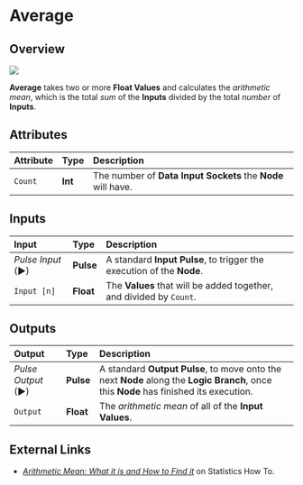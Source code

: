 # Average

## Overview

![](../../.gitbook/assets/node-average.png)

**Average** takes two or more **Float Values** and calculates the _arithmetic mean_, which is the total _sum_ of the **Inputs** divided by the total _number_ of **Inputs**.

## Attributes

| Attribute | Type | Description |
| :--- | :--- | :--- |
| `Count` | **Int** | The number of **Data Input Sockets** the **Node** will have. |

## Inputs

| Input | Type | Description |
| :--- | :--- | :--- |
| _Pulse Input_ \(►\) | **Pulse** | A standard **Input Pulse**, to trigger the execution of the **Node**. |
| `Input [n]` | **Float** | The **Values** that will be added together, and divided by `Count`. |

## Outputs

| Output | Type | Description |
| :--- | :--- | :--- |
| _Pulse Output_ \(►\) | **Pulse** | A standard **Output Pulse**, to move onto the next **Node** along the **Logic Branch**, once this **Node** has finished its execution. |
| `Output` | **Float** | The _arithmetic mean_ of all of the **Input Values**. |

## External Links

* [_Arithmetic Mean: What it is and How to Find it_](https://www.statisticshowto.datasciencecentral.com/arithmetic-mean/) on Statistics How To.

